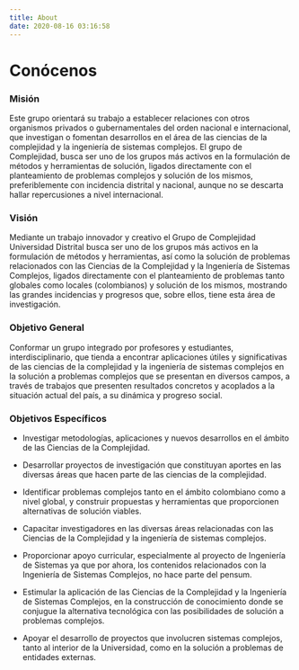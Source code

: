 ```yaml
---
title: About
date: 2020-08-16 03:16:58
---
```


<div>

# Conócenos

### Misión

Este grupo orientará su trabajo a establecer relaciones con otros organismos privados o gubernamentales del orden nacional e internacional, que investigan o fomentan desarrollos en el área de las ciencias de la complejidad y la ingeniería de sistemas complejos. El grupo de Complejidad, busca ser uno de los grupos más activos en la formulación de métodos y herramientas de solución, ligados directamente con el planteamiento de problemas complejos y solución de los mismos, preferiblemente con incidencia distrital y nacional, aunque no se descarta hallar repercusiones a nivel internacional.


### Visión

Mediante un trabajo innovador y creativo el Grupo de Complejidad Universidad Distrital busca ser uno de los grupos más activos en la formulación de métodos y herramientas, así como la solución de problemas relacionados con las Ciencias de la Complejidad y la Ingeniería de Sistemas Complejos, ligados directamente con el planteamiento de problemas tanto globales como locales (colombianos) y solución de los mismos, mostrando las grandes incidencias y progresos que, sobre ellos, tiene esta área de investigación.


### Objetivo General

Conformar un grupo integrado por profesores y estudiantes, interdisciplinario, que tienda a encontrar aplicaciones útiles y significativas de las ciencias de la complejidad y la ingeniería de sistemas complejos en la solución a problemas complejos que se presentan en diversos campos, a través de trabajos que presenten resultados concretos y acoplados a la situación actual del país, a su dinámica y progreso social.


### Objetivos Específicos

- Investigar metodologías, aplicaciones y nuevos desarrollos en el ámbito de las Ciencias de la Complejidad. 

- Desarrollar proyectos de investigación que constituyan aportes en las diversas áreas que hacen parte de las ciencias de la complejidad.

- Identificar problemas complejos tanto en el ámbito colombiano como a nivel global, y construir propuestas y herramientas que proporcionen alternativas de solución viables.

- Capacitar investigadores en las diversas áreas relacionadas con las Ciencias de la Complejidad y la ingeniería de sistemas complejos.

- Proporcionar apoyo curricular, especialmente al proyecto de Ingeniería de Sistemas ya que por ahora, los contenidos relacionados con la Ingeniería de Sistemas Complejos, no hace parte del pensum.

- Estimular la aplicación de las Ciencias de la Complejidad y la Ingeniería de Sistemas Complejos, en la construcción de conocimiento donde se conjugue la alternativa tecnológica con las posibilidades de solución a problemas complejos.

- Apoyar el desarrollo de proyectos que involucren sistemas complejos, tanto al interior de la Universidad, como en la solución a problemas de entidades externas.

</div>
